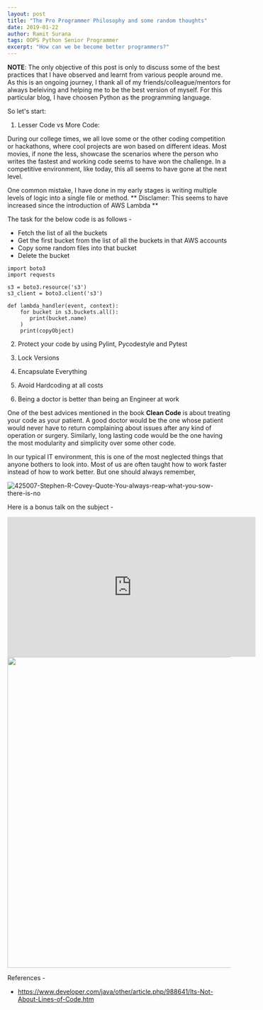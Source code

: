```yaml
---
layout: post
title: "The Pro Programmer Philosophy and some random thoughts"
date: 2019-01-22
author: Ramit Surana
tags: OOPS Python Senior Programmer 
excerpt: "How can we be become better programmers?"
---
```


**NOTE**: The only objective of this post is only to discuss some of the best practices that I have observed and learnt from various people around me. As this is an ongoing journey, I thank all of my friends/colleague/mentors for always beleiving and helping me to be the best version of myself. For this particular blog, I have choosen Python as the programming language.



So let's start:

1. Lesser Code vs More Code:

During our college times, we all love some or the other coding competition or hackathons, where cool projects are won based on different ideas. Most movies, if none the less, showcase the scenarios where the person who writes the fastest and working code seems to have won the challenge. In a competitive environment, like today, this all seems to have gone at the next level.

One common mistake, I have done in my early stages is writing multiple levels of logic into a single file or method. 
** Disclamer: This seems to have increased since the introduction of AWS Lambda **

The task for the below code is as follows -

* Fetch the list of all the buckets
* Get the first bucket from the list of all the buckets in that AWS accounts
* Copy some random files into that bucket
* Delete the bucket

```
import boto3
import requests

s3 = boto3.resource('s3')
s3_client = boto3.client('s3')

def lambda_handler(event, context):
    for bucket in s3.buckets.all():
       print(bucket.name)
    )
    print(copyObject)
```


2. Protect your code by using Pylint, Pycodestyle and Pytest
3. Lock Versions
3. Encapsulate Everything
4. Avoid Hardcoding at all costs


5. Being a doctor is better than being an Engineer at work

One of the best advices mentioned in the book **Clean Code** is about treating your code as your patient.
A good doctor would be the one whose patient would never have to return complaining about issues after any kind of operation or surgery.
Similarly, long lasting code would be the one having the most modularity and simplicity over some other code.

In our typical IT environment, this is one of the most neglected things that anyone bothers to look into.
Most of us are often taught how to work faster instead of how to work better. But one should always remember, 

![425007-Stephen-R-Covey-Quote-You-always-reap-what-you-sow-there-is-no](https://user-images.githubusercontent.com/8342133/54302956-e5ff8180-45e7-11e9-818e-0655cbcd5286.jpg)

Here is a bonus talk on the subject -

<iframe width="560" height="315" src="https://www.youtube.com/embed/rI8tNMsozo0" frameborder="0" allow="accelerometer; autoplay; encrypted-media; gyroscope; picture-in-picture" allowfullscreen></iframe>


<img src="https://user-images.githubusercontent.com/8342133/29498006-04930f60-8611-11e7-892c-1ad2e641e218.jpg" width="700">

References -

* https://www.developer.com/java/other/article.php/988641/Its-Not-About-Lines-of-Code.htm
